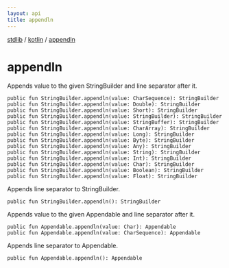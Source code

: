 ```yaml
---
layout: api
title: appendln
---
```

[stdlib](../index.html) / [kotlin](index.html) / [appendln](appendln.html)

# appendln
Appends value to the given StringBuilder and line separator after it.
```
public fun StringBuilder.appendln(value: CharSequence): StringBuilder
public fun StringBuilder.appendln(value: Double): StringBuilder
public fun StringBuilder.appendln(value: Short): StringBuilder
public fun StringBuilder.appendln(value: StringBuilder): StringBuilder
public fun StringBuilder.appendln(value: StringBuffer): StringBuilder
public fun StringBuilder.appendln(value: CharArray): StringBuilder
public fun StringBuilder.appendln(value: Long): StringBuilder
public fun StringBuilder.appendln(value: Byte): StringBuilder
public fun StringBuilder.appendln(value: Any): StringBuilder
public fun StringBuilder.appendln(value: String): StringBuilder
public fun StringBuilder.appendln(value: Int): StringBuilder
public fun StringBuilder.appendln(value: Char): StringBuilder
public fun StringBuilder.appendln(value: Boolean): StringBuilder
public fun StringBuilder.appendln(value: Float): StringBuilder
```
Appends line separator to StringBuilder.
```
public fun StringBuilder.appendln(): StringBuilder
```
Appends value to the given Appendable and line separator after it.
```
public fun Appendable.appendln(value: Char): Appendable
public fun Appendable.appendln(value: CharSequence): Appendable
```
Appends line separator to Appendable.
```
public fun Appendable.appendln(): Appendable
```
